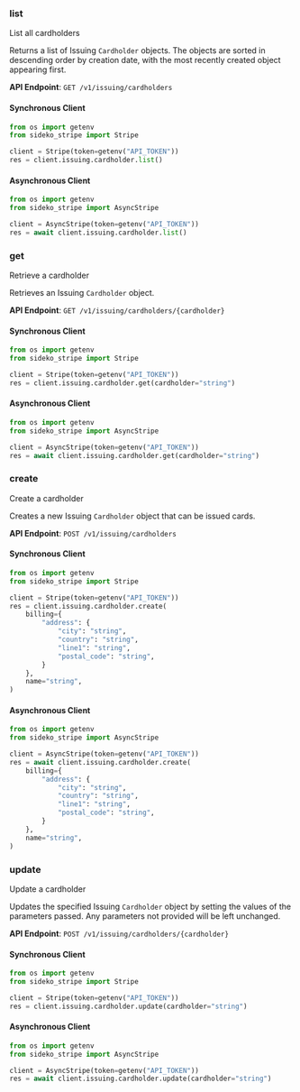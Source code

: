
### list <a name="list"></a>
List all cardholders

<p>Returns a list of Issuing <code>Cardholder</code> objects. The objects are sorted in descending order by creation date, with the most recently created object appearing first.</p>

**API Endpoint**: `GET /v1/issuing/cardholders`

#### Synchronous Client

```python
from os import getenv
from sideko_stripe import Stripe

client = Stripe(token=getenv("API_TOKEN"))
res = client.issuing.cardholder.list()
```

#### Asynchronous Client

```python
from os import getenv
from sideko_stripe import AsyncStripe

client = AsyncStripe(token=getenv("API_TOKEN"))
res = await client.issuing.cardholder.list()
```

### get <a name="get"></a>
Retrieve a cardholder

<p>Retrieves an Issuing <code>Cardholder</code> object.</p>

**API Endpoint**: `GET /v1/issuing/cardholders/{cardholder}`

#### Synchronous Client

```python
from os import getenv
from sideko_stripe import Stripe

client = Stripe(token=getenv("API_TOKEN"))
res = client.issuing.cardholder.get(cardholder="string")
```

#### Asynchronous Client

```python
from os import getenv
from sideko_stripe import AsyncStripe

client = AsyncStripe(token=getenv("API_TOKEN"))
res = await client.issuing.cardholder.get(cardholder="string")
```

### create <a name="create"></a>
Create a cardholder

<p>Creates a new Issuing <code>Cardholder</code> object that can be issued cards.</p>

**API Endpoint**: `POST /v1/issuing/cardholders`

#### Synchronous Client

```python
from os import getenv
from sideko_stripe import Stripe

client = Stripe(token=getenv("API_TOKEN"))
res = client.issuing.cardholder.create(
    billing={
        "address": {
            "city": "string",
            "country": "string",
            "line1": "string",
            "postal_code": "string",
        }
    },
    name="string",
)
```

#### Asynchronous Client

```python
from os import getenv
from sideko_stripe import AsyncStripe

client = AsyncStripe(token=getenv("API_TOKEN"))
res = await client.issuing.cardholder.create(
    billing={
        "address": {
            "city": "string",
            "country": "string",
            "line1": "string",
            "postal_code": "string",
        }
    },
    name="string",
)
```

### update <a name="update"></a>
Update a cardholder

<p>Updates the specified Issuing <code>Cardholder</code> object by setting the values of the parameters passed. Any parameters not provided will be left unchanged.</p>

**API Endpoint**: `POST /v1/issuing/cardholders/{cardholder}`

#### Synchronous Client

```python
from os import getenv
from sideko_stripe import Stripe

client = Stripe(token=getenv("API_TOKEN"))
res = client.issuing.cardholder.update(cardholder="string")
```

#### Asynchronous Client

```python
from os import getenv
from sideko_stripe import AsyncStripe

client = AsyncStripe(token=getenv("API_TOKEN"))
res = await client.issuing.cardholder.update(cardholder="string")
```

